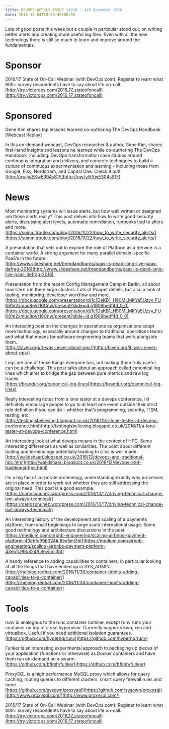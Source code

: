 ```yaml
---
title: DEVOPS WEEKLY ISSUE \#310 - 4th December 2016 
date: 2016-12-04T10:56:49+00:00
---
```


Lots of good posts this week but a couple in particular stood out; on writing better alerts and creating more useful log files. Even with all the new technology there is still so much to learn and improve around the fundamentals.


Sponsor
======

2016/17 State of On-Call Webinar (with DevOps.com): Register to learn what 800+ survey respondents have to say about life on-call.
<br>[http://try.victorops.com/2016_17_stateofoncall](http://try.victorops.com/2016_17_stateofoncall)


Sponsored
========

Gene Kim shares top lessons learned co-authoring The DevOps Handbook [Webcast Replay]

In this on-demand webcast, DevOps researcher & author, Gene Kim, shares first-hand insights and lessons he learned while co-authoring The DevOps Handbook, including: DevOps transformation case studies around continuous integration and delivery, and concrete techniques to build a culture of continuous experimentation and learning – including those from Google, Etsy, Nordstrom, and Capital One. Check it out!
<br>[http://ow.ly/EXwE304sS1F](http://ow.ly/EXwE304sS1F)


News
====

Most monitoring systems will issue alerts, but how well written or designed are those alerts really? This post delves into how to write good security alerts, discussing alert levels, automatic remediation, runbooks tied to alters and more.
<br>[https://summitroute.com/blog/2016/11/22/how_to_write_security_alerts/](https://summitroute.com/blog/2016/11/22/how_to_write_security_alerts/)


A presentation that sets out to explore the role of Platform as a Service in a container world. A strong argument for many parallel domain-specific PaaS’s in the future.
<br>[http://www.slideshare.net/brendandburns/paas-is-dead-long-live-paas-defrag-2016](http://www.slideshare.net/brendandburns/paas-is-dead-long-live-paas-defrag-2016)


Presentation from the recent Config Management Camp in Berlin, all about how Cern run there large clusters. Lots of Puppet details, but also a look at tooling, monitoring, developer workflow and more.
<br>[https://docs.google.com/presentation/d/1c1DaKB1_H90MLMKYa5Uzvv_FUK81n2xmuc8pVr16Cnw/present?slide=id.g1909bedf4d_0_0](https://docs.google.com/presentation/d/1c1DaKB1_H90MLMKYa5Uzvv_FUK81n2xmuc8pVr16Cnw/present?slide=id.g1909bedf4d_0_0)


An interesting post on the changes in operations as organisations adopt more technology, especially around changes to traditional operations teams and what that means for software engineering teams that work alongside them.
<br>[http://biven.org/it-was-never-about-ops/](http://biven.org/it-was-never-about-ops/)


Logs are one of those things everyone has, but making them truly useful can be a challenge. This post talks about an approach called canonical log lines which aims to bridge the gap between pure metrics and raw log traces.
<br>[https://brandur.org/canonical-log-lines](https://brandur.org/canonical-log-lines)


Really interesting notes from a lone tester at a devops conference. I’d definitely encourage people to go to at least one event outside their strict role definition if you can do - whether that’s programming, security, ITSM, testing, etc.
<br>[http://testingisbelieving.blogspot.co.uk/2016/11/a-lone-tester-at-devops-conference.html](http://testingisbelieving.blogspot.co.uk/2016/11/a-lone-tester-at-devops-conference.html)


An interesting look at what devops means in the context of HPC. Some interesting differences as well as similarities. The point about different tooling and terminology potentially leading to silos is well made.
<br>[http://walidshaari.blogspot.co.uk/2016/12/devops-and-traditional-hpc.html](http://walidshaari.blogspot.co.uk/2016/12/devops-and-traditional-hpc.html)


I’m a big fan of corporate archeology, understanding exactly why processes are in place in order to work out whether they are still addressing the original need. This post is a good example.
<br>[https://carlosonunez.wordpress.com/2016/10/17/driving-technical-change-isnt-always-technical/](https://carlosonunez.wordpress.com/2016/10/17/driving-technical-change-isnt-always-technical/)


An interesting history of the development and scaling of a payments platform, from small beginnings to large scale international usage. Some good technology and architecture discussions in the post.
<br>[https://medium.com/airbnb-engineering/scaling-airbnbs-payment-platform-43ebfc99b324#.8ev5mi3ht](https://medium.com/airbnb-engineering/scaling-airbnbs-payment-platform-43ebfc99b324#.8ev5mi3ht)


A handy reference to adding capabilities to containers, in particular looking at all the things that have ended up in SYS_ADMIN.
<br>[http://rhelblog.redhat.com/2016/11/30/container-tidbits-adding-capabilities-to-a-container/](http://rhelblog.redhat.com/2016/11/30/container-tidbits-adding-capabilities-to-a-container/)


Tools
=====

runv is analogous to the runc container runtime, except runv runs your container on top of a real hypervisor. Currently supports kvm, xen and virtualbox. Useful if you need additional isolation guarantees.
<br>[https://github.com/hyperhq/runv](https://github.com/hyperhq/runv)


Funker is an interesting experimental approach to packaging up pieces of your application (functions or otherwise) as Docker containers and have them run on-demand on a swarm.
<br>[https://github.com/bfirsh/funker](https://github.com/bfirsh/funker)


ProxySQL is a high performance MySQL proxy which allows for query caching, routing queries to different clusters, smart query firewall rules and more.
<br>[https://github.com/sysown/proxysql](https://github.com/sysown/proxysql)
<br>[http://www.proxysql.com/](http://www.proxysql.com/)



2016/17 State of On-Call Webinar (with DevOps.com): Register to learn what 800+ survey respondents have to say about life on-call.
<br>[http://try.victorops.com/2016_17_stateofoncall](http://try.victorops.com/2016_17_stateofoncall)



